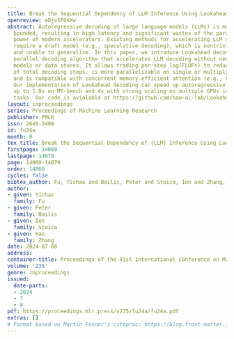 ```yaml
---
title: Break the Sequential Dependency of LLM Inference Using Lookahead Decoding
openreview: eDjvSFOkXw
abstract: Autoregressive decoding of large language models (LLMs) is memory bandwidth
  bounded, resulting in high latency and significant wastes of the parallel processing
  power of modern accelerators. Existing methods for accelerating LLM decoding often
  require a draft model (e.g., speculative decoding), which is nontrivial to obtain
  and unable to generalize. In this paper, we introduce Lookahead decoding, an exact,
  parallel decoding algorithm that accelerates LLM decoding without needing auxiliary
  models or data stores. It allows trading per-step log(FLOPs) to reduce the number
  of total decoding steps, is more parallelizable on single or multiple modern accelerators,
  and is compatible with concurrent memory-efficient attention (e.g., FlashAttention).
  Our implementation of Lookahead decoding can speed up autoregressive decoding by
  up to 1.8x on MT-bench and 4x with strong scaling on multiple GPUs in code completion
  tasks. Our code is avialable at https://github.com/hao-ai-lab/LookaheadDecoding
layout: inproceedings
series: Proceedings of Machine Learning Research
publisher: PMLR
issn: 2640-3498
id: fu24a
month: 0
tex_title: Break the Sequential Dependency of {LLM} Inference Using Lookahead Decoding
firstpage: 14060
lastpage: 14079
page: 14060-14079
order: 14060
cycles: false
bibtex_author: Fu, Yichao and Bailis, Peter and Stoica, Ion and Zhang, Hao
author:
- given: Yichao
  family: Fu
- given: Peter
  family: Bailis
- given: Ion
  family: Stoica
- given: Hao
  family: Zhang
date: 2024-07-08
address:
container-title: Proceedings of the 41st International Conference on Machine Learning
volume: '235'
genre: inproceedings
issued:
  date-parts:
  - 2024
  - 7
  - 8
pdf: https://proceedings.mlr.press/v235/fu24a/fu24a.pdf
extras: []
# Format based on Martin Fenner's citeproc: https://blog.front-matter.io/posts/citeproc-yaml-for-bibliographies/
---
```

